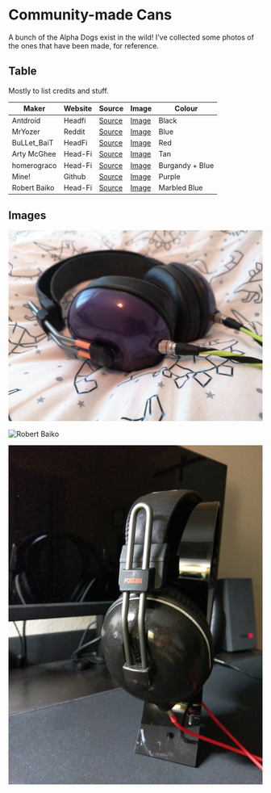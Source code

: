 # Community-made Cans

A bunch of the Alpha Dogs exist in the wild! I've collected some photos of the ones that have been made, for reference.


## Table

Mostly to list credits and stuff.

|Maker|Website|Source|Image|Colour|
|-----|-------|------|-----|------|
|Antdroid|Headfi|[Source](https://www.head-fi.org/threads/open-alpha-t50-3d-printed-headphone-project-from-mrspeakers.825868/page-23#post-13300361) | [Image](./antdroid.jpg)|Black|
|MrYozer|Reddit|[Source](https://www.reddit.com/r/headphones/comments/cxik06/the_t50rp_is_dead_long_live_the_open_alpha/)| [Image](./mryozer.jpg)|Blue|
|BuLLet_BaiT|HeadFi|[Source](https://www.head-fi.org/threads/open-alpha-t50-3d-printed-headphone-project-from-mrspeakers.825868/page-26#post-13451555)|[Image](./bullet_bait.jpg)|Red|
|Arty McGhee|Head-Fi|[Source](https://www.head-fi.org/threads/open-alpha-t50-3d-printed-headphone-project-from-mrspeakers.825868/post-13055859)|[Image](./artymcghee.jpg)|Tan|
|homerograco|Head-Fi|[Source](https://www.head-fi.org/threads/open-alpha-t50-3d-printed-headphone-project-from-mrspeakers.825868/post-15557597)|[Image](./homerograco.jpg)|Burgandy + Blue|
|Mine!|Github|[Source](https://github.com/nlovell/diy-audio)|[Image](./alan.jpg)|Purple|
|Robert Baiko|Head-Fi|[Source](https://www.head-fi.org/threads/open-alpha-t50-3d-printed-headphone-project-from-mrspeakers.825868/post-13286339)|[Image](./robert-baiko.jpg)|Marbled Blue|

## Images

![Alan](./alan.jpg)

![Robert Baiko](./robert-baiko.jpg)

![antdroid](./antdroid.jpg)

